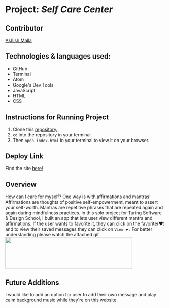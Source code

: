 # Project: *Self Care Center*

## Contributor
[Ashish Malla](https://github.com/asiisii)

## Technologies & languages used:
- GitHub
- Terminal
- Atom
- Google's Dev Tools
- JavaScript
- HTML
- CSS

## Instructions for Running Project
1. Clone this [repository.](https://github.com/asiisii/self-care-center.git)
2. `cd` into the repository in your terminal.
3. Then `open index.html` in your terminal to view it on your browser.

## Deploy Link
Find the site [here!](https://asiisii.github.io/self-care-center/)

## Overview

How can I care for myself? One way is with affirmations and mantras!
Affirmations are thoughts of positive self-empowerment, meant to assert your self-worth.
Mantras are repetitive phrases that are repeated again and again during mindfulness practices.
In this solo project for Turing Software & Design School, I built an app that lets user view different mantra and affirmations. If the user wants to favorite it, they can click on the favorite(❤️) and to view their saved messages they can click on `View ❤️` . For better understanding please watch the attached gif.
<img src="https://media.giphy.com/media/hd8ec6ShNJKbqOKWOj/giphy.gif" height="100px" width="400px">

## Future Additions

I would like to add an option for user to add their own message and play calm background music while they're on this website.

